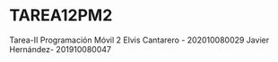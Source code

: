 # TAREA12PM2
Tarea-II Programación Móvil 2
Elvis Cantarero - 202010080029
Javier Hernández- 201910080047
